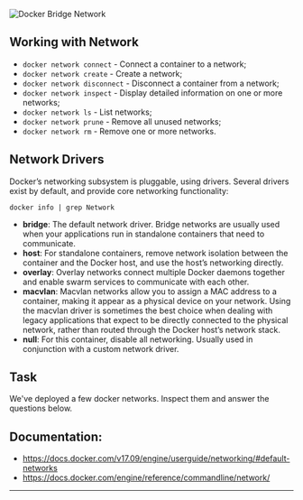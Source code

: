 
![Docker Bridge Network](http://img.scoop.it/bmExZyvGWidultcwx9hCb7nTzqrqzN7Y9aBZTaXoQ8Q=)

## Working with Network
- `docker network connect` - Connect a container to a network;
- `docker network create` - Create a network;
- `docker network disconnect` - Disconnect a container from a network;
- `docker network inspect` - Display detailed information on one or more networks;
- `docker network ls` - List networks;
- `docker network prune` - Remove all unused networks;
- `docker network rm` - Remove one or more networks.


## Network Drivers
Docker’s networking subsystem is pluggable, using drivers. Several drivers exist by default, and provide core networking functionality:  

`docker info | grep Network`  
  
- **bridge**: The default network driver. Bridge networks are usually used when your applications run in standalone containers that need to communicate.
- **host**: For standalone containers, remove network isolation between the container and the Docker host, and use the host’s networking directly.
- **overlay**: Overlay networks connect multiple Docker daemons together and enable swarm services to communicate with each other.
- **macvlan**: Macvlan networks allow you to assign a MAC address to a container, making it appear as a physical device on your network. Using the macvlan driver is sometimes the best choice when dealing with legacy applications that expect to be directly connected to the physical network, rather than routed through the Docker host’s network stack.
- **null**: For this container, disable all networking. Usually used in conjunction with a custom network driver.  
  

## Task

We've deployed a few docker networks. Inspect them and answer the questions below.    
  
## Documentation:
- https://docs.docker.com/v17.09/engine/userguide/networking/#default-networks
- https://docs.docker.com/engine/reference/commandline/network/

---

